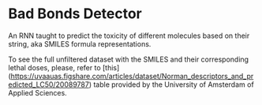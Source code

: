 # Bad Bonds Detector

An RNN taught to predict the toxicity of different molecules based on their string, aka SMILES formula representations.

To see the full unfiltered dataset with the SMILES and their corresponding lethal doses, please, refer to [this] (https://uvaauas.figshare.com/articles/dataset/Norman_descriptors_and_predicted_LC50/20089787) table provided by the University of Amsterdam of Applied Sciences.
